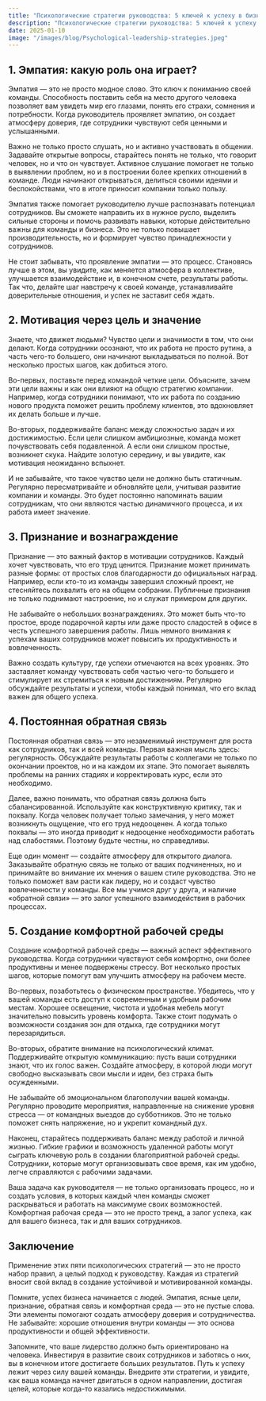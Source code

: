 ```yaml
---  
title: "Психологические стратегии руководства: 5 ключей к успеху в бизнесе"  
description: "Психологические стратегии руководства: 5 ключей к успеху в бизнесе"  
date: 2025-01-10
image: "/images/blog/Psychological-leadership-strategies.jpeg" 
---
```


## 1. Эмпатия: какую роль она играет?

Эмпатия — это не просто модное слово. Это ключ к пониманию своей команды. Способность поставить себя на место другого человека позволяет вам увидеть мир его глазами, понять его страхи, сомнения и потребности. Когда руководитель проявляет эмпатию, он создает атмосферу доверия, где сотрудники чувствуют себя ценными и услышанными.

Важно не только просто слушать, но и активно участвовать в общении. Задавайте открытые вопросы, старайтесь понять не только, что говорит человек, но и что он чувствует. Активное слушание помогает не только в выявлении проблем, но и в построении более крепких отношений в команде. Люди начинают открываться, делиться своими идеями и беспокойствами, что в итоге приносит компании только пользу.

Эмпатия также помогает руководителю лучше распознавать потенциал сотрудников. Вы сможете направить их в нужное русло, выделить сильные стороны и помочь развивать навыки, которые действительно важны для команды и бизнеса. Это не только повышает производительность, но и формирует чувство принадлежности у сотрудников. 

Не стоит забывать, что проявление эмпатии — это процесс. Становясь лучше в этом, вы увидите, как меняется атмосфера в коллективе, улучшается взаимодействие и, в конечном счете, результаты работы. Так что, делайте шаг навстречу к своей команде, устанавливайте доверительные отношения, и успех не заставит себя ждать.
## 2. Мотивация через цель и значение

Знаете, что движет людьми? Чувство цели и значимости в том, что они делают. Когда сотрудники осознают, что их работа не просто рутина, а часть чего-то большего, они начинают выкладываться по полной. Вот несколько простых шагов, как добиться этого.

Во-первых, поставьте перед командой четкие цели. Объясните, зачем эти цели важны и как они влияют на общую стратегию компании. Например, когда сотрудники понимают, что их работа по созданию нового продукта поможет решить проблему клиентов, это вдохновляет их делать больше и лучше.

Во-вторых, поддерживайте баланс между сложностью задач и их достижимостью. Если цели слишком амбициозные, команда может почувствовать себя подавленной. А если они слишком простые, возникнет скука. Найдите золотую середину, и вы увидите, как мотивация неожиданно вспыхнет.

И не забывайте, что такое чувство цели не должно быть статичным. Регулярно пересматривайте и обновляйте цели, учитывая развитие компании и команды. Это будет постоянно напоминать вашим сотрудникам, что они являются частью динамичного процесса, и их работа имеет значение.
## 3. Признание и вознаграждение

Признание — это важный фактор в мотивации сотрудников. Каждый хочет чувствовать, что его труд ценится. Признание может принимать разные формы: от простых слов благодарности до официальных наград. Например, если кто-то из команды завершил сложный проект, не стесняйтесь похвалить его на общем собрании. Публичные признания не только поднимают настроение, но и служат примером для других.

Не забывайте о небольших вознаграждениях. Это может быть что-то простое, вроде подарочной карты или даже просто сладостей в офисе в честь успешного завершения работы. Лишь немного внимания к успехам ваших сотрудников может повысить их продуктивность и вовлеченность.

Важно создать культуру, где успехи отмечаются на всех уровнях. Это заставляет команду чувствовать себя частью чего-то большего и стимулирует их стремиться к новым достижениям. Регулярно обсуждайте результаты и успехи, чтобы каждый понимал, что его вклад важен для общего успеха.
## 4. Постоянная обратная связь

Постоянная обратная связь — это незаменимый инструмент для роста как сотрудников, так и всей команды. Первая важная мысль здесь: регулярность. Обсуждайте результаты работы с коллегами не только по окончании проектов, но и на каждом их этапе. Это помогает выявлять проблемы на ранних стадиях и корректировать курс, если это необходимо. 

Далее, важно понимать, что обратная связь должна быть сбалансированной. Используйте как конструктивную критику, так и похвалу. Когда человек получает только замечания, у него может возникнуть ощущение, что его труд недооценен. А когда только похвалы — это иногда приводит к недооценке необходимости работать над слабостями. Поэтому будьте честны, но справедливы.

Еще один момент — создайте атмосферу для открытого диалога. Заказывайте обратную связь не только от ваших подчиненных, но и принимайте во внимание их мнения о вашем стиле руководства. Это не только поможет вам расти как лидеру, но и создаст чувство вовлеченности у команды. Все мы учимся друг у друга, и наличие «обратной связи» — это залог успешного взаимодействия в рабочих процессах.
## 5. Создание комфортной рабочей среды

Создание комфортной рабочей среды — важный аспект эффективного руководства. Когда сотрудники чувствуют себя комфортно, они более продуктивны и менее подвержены стрессу. Вот несколько простых шагов, которые помогут вам улучшить атмосферу на рабочем месте.

Во-первых, позаботьтесь о физическом пространстве. Убедитесь, что у вашей команды есть доступ к современным и удобным рабочим местам. Хорошее освещение, чистота и удобная мебель могут значительно повысить уровень комфорта. Также стоит подумать о возможности создания зон для отдыха, где сотрудники могут перезарядиться.

Во-вторых, обратите внимание на психологический климат. Поддерживайте открытую коммуникацию: пусть ваши сотрудники знают, что их голос важен. Создайте атмосферу, в которой люди могут свободно высказывать свои мысли и идеи, без страха быть осужденными.

Не забывайте об эмоциональном благополучии вашей команды. Регулярно проводите мероприятия, направленные на снижение уровня стресса — от командных выездов до субботников. Это не только поможет снять напряжение, но и укрепит командный дух.

Наконец, старайтесь поддерживать баланс между работой и личной жизнью. Гибкие графики и возможность удаленной работы могут сыграть ключевую роль в создании благоприятной рабочей среды. Сотрудники, которые могут организовывать свое время, как им удобно, легче справляются с рабочими задачами.

Ваша задача как руководителя — не только организовать процесс, но и создать условия, в которых каждый член команды сможет раскрываться и работать на максимуме своих возможностей. Комфортная рабочая среда — это не просто тренд, а залог успеха, как для вашего бизнеса, так и для ваших сотрудников.
## Заключение

Применение этих пяти психологических стратегий — это не просто набор правил, а целый подход к руководству. Каждая из стратегий вносит свой вклад в создание устойчивой и мотивированной команды. 

Помните, успех бизнеса начинается с людей. Эмпатия, ясные цели, признание, обратная связь и комфортная среда — это не пустые слова. Эти элементы помогают создать атмосферу доверия и сотрудничества. Не забывайте: хорошие отношения внутри команды — это основа продуктивности и общей эффективности.

Запомните, что ваше лидерство должно быть ориентировано на человека. Инвестируя в развитие своих сотрудников и заботясь о них, вы в конечном итоге достигаете больших результатов. Путь к успеху лежит через силу вашей команды. Внедрите эти стратегии, и увидите, как ваша команда начнет двигаться в одном направлении, достигая целей, которые когда-то казались недостижимыми.